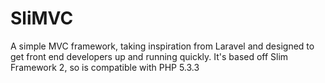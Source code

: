 # SliMVC

A simple MVC framework, taking inspiration from Laravel and designed to get front end developers up and running quickly. It's based off Slim Framework 2, so is compatible with PHP 5.3.3
